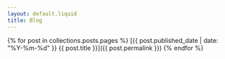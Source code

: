 ```yaml
---
layout: default.liquid
title: Blog
---
```


{% for post in collections.posts.pages %}
[{{ post.published_date | date: "%Y-%m-%d" }} {{ post.title }}]({{ post.permalink }})
{% endfor %}

